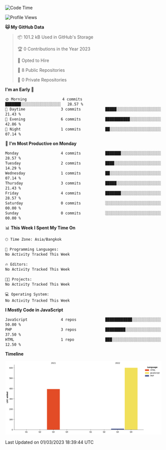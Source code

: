 <!--START_SECTION:waka-->
![Code Time](http://img.shields.io/badge/Code%20Time-13%20hrs%2031%20mins-blue)

![Profile Views](http://img.shields.io/badge/Profile%20Views-0-blue)

**🐱 My GitHub Data** 

> 📦 101.2 kB Used in GitHub's Storage 
 > 
> 🏆 0 Contributions in the Year 2023
 > 
> 💼 Opted to Hire
 > 
> 📜 8 Public Repositories 
 > 
> 🔑 0 Private Repositories 
 > 
**I'm an Early 🐤** 

```text
🌞 Morning                4 commits           ███████░░░░░░░░░░░░░░░░░░   28.57 % 
🌆 Daytime                3 commits           █████░░░░░░░░░░░░░░░░░░░░   21.43 % 
🌃 Evening                6 commits           ███████████░░░░░░░░░░░░░░   42.86 % 
🌙 Night                  1 commits           ██░░░░░░░░░░░░░░░░░░░░░░░   07.14 % 
```
📅 **I'm Most Productive on Monday** 

```text
Monday                   4 commits           ███████░░░░░░░░░░░░░░░░░░   28.57 % 
Tuesday                  2 commits           ████░░░░░░░░░░░░░░░░░░░░░   14.29 % 
Wednesday                1 commits           ██░░░░░░░░░░░░░░░░░░░░░░░   07.14 % 
Thursday                 3 commits           █████░░░░░░░░░░░░░░░░░░░░   21.43 % 
Friday                   4 commits           ███████░░░░░░░░░░░░░░░░░░   28.57 % 
Saturday                 0 commits           ░░░░░░░░░░░░░░░░░░░░░░░░░   00.00 % 
Sunday                   0 commits           ░░░░░░░░░░░░░░░░░░░░░░░░░   00.00 % 
```


📊 **This Week I Spent My Time On** 

```text
🕑︎ Time Zone: Asia/Bangkok

💬 Programming Languages: 
No Activity Tracked This Week

🔥 Editors: 
No Activity Tracked This Week

🐱‍💻 Projects: 
No Activity Tracked This Week

💻 Operating System: 
No Activity Tracked This Week
```

**I Mostly Code in JavaScript** 

```text
JavaScript               4 repos             ████████████░░░░░░░░░░░░░   50.00 % 
PHP                      3 repos             █████████░░░░░░░░░░░░░░░░   37.50 % 
HTML                     1 repo              ███░░░░░░░░░░░░░░░░░░░░░░   12.50 % 
```



**Timeline**

![Lines of Code chart](https://raw.githubusercontent.com/nahcettolrahc/nahcettolrahc/main/assets/bar_graph.png)


 Last Updated on 01/03/2023 18:39:44 UTC
<!--END_SECTION:waka-->
